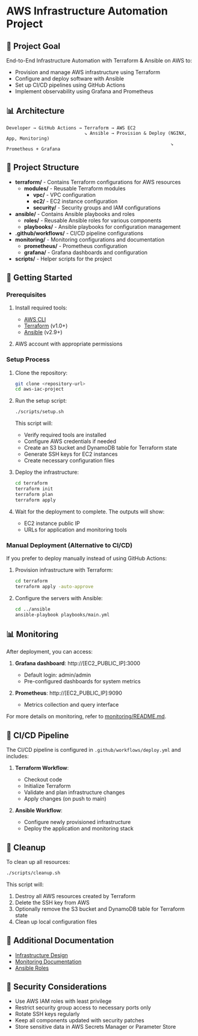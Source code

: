 # AWS Infrastructure Automation Project

## 🎯 Project Goal
End-to-End Infrastructure Automation with Terraform & Ansible on AWS to:
- Provision and manage AWS infrastructure using Terraform
- Configure and deploy software with Ansible
- Set up CI/CD pipelines using GitHub Actions
- Implement observability using Grafana and Prometheus

## 📊 Architecture
```
Developer → GitHub Actions → Terraform → AWS EC2
                             ↘︎ Ansible → Provision & Deploy (NGINX, App, Monitoring)
                                                             ↘︎ Prometheus + Grafana
```

## 📂 Project Structure
- **terraform/** - Contains Terraform configurations for AWS resources
  - **modules/** - Reusable Terraform modules
    - **vpc/** - VPC configuration
    - **ec2/** - EC2 instance configuration
    - **security/** - Security groups and IAM configurations
- **ansible/** - Contains Ansible playbooks and roles
  - **roles/** - Reusable Ansible roles for various components
  - **playbooks/** - Ansible playbooks for configuration management
- **.github/workflows/** - CI/CD pipeline configurations
- **monitoring/** - Monitoring configurations and documentation
  - **prometheus/** - Prometheus configuration
  - **grafana/** - Grafana dashboards and configuration
- **scripts/** - Helper scripts for the project

## 🚀 Getting Started

### Prerequisites
1. Install required tools:
   - [AWS CLI](https://aws.amazon.com/cli/)
   - [Terraform](https://www.terraform.io/downloads.html) (v1.0+)
   - [Ansible](https://docs.ansible.com/ansible/latest/installation_guide/intro_installation.html) (v2.9+)

2. AWS account with appropriate permissions

### Setup Process

1. Clone the repository:
   ```bash
   git clone <repository-url>
   cd aws-iac-project
   ```

2. Run the setup script:
   ```bash
   ./scripts/setup.sh
   ```
   This script will:
   - Verify required tools are installed
   - Configure AWS credentials if needed
   - Create an S3 bucket and DynamoDB table for Terraform state
   - Generate SSH keys for EC2 instances
   - Create necessary configuration files

3. Deploy the infrastructure:
   ```bash
   cd terraform
   terraform init
   terraform plan
   terraform apply
   ```

4. Wait for the deployment to complete. The outputs will show:
   - EC2 instance public IP
   - URLs for application and monitoring tools

### Manual Deployment (Alternative to CI/CD)

If you prefer to deploy manually instead of using GitHub Actions:

1. Provision infrastructure with Terraform:
   ```bash
   cd terraform
   terraform apply -auto-approve
   ```

2. Configure the servers with Ansible:
   ```bash
   cd ../ansible
   ansible-playbook playbooks/main.yml
   ```

## 📊 Monitoring

After deployment, you can access:

1. **Grafana dashboard**: http://[EC2_PUBLIC_IP]:3000
   - Default login: admin/admin
   - Pre-configured dashboards for system metrics

2. **Prometheus**: http://[EC2_PUBLIC_IP]:9090
   - Metrics collection and query interface

For more details on monitoring, refer to [monitoring/README.md](monitoring/README.md).

## 🔄 CI/CD Pipeline

The CI/CD pipeline is configured in `.github/workflows/deploy.yml` and includes:

1. **Terraform Workflow**:
   - Checkout code
   - Initialize Terraform
   - Validate and plan infrastructure changes
   - Apply changes (on push to main)

2. **Ansible Workflow**:
   - Configure newly provisioned infrastructure
   - Deploy the application and monitoring stack

## 🧹 Cleanup

To clean up all resources:

```bash
./scripts/cleanup.sh
```

This script will:
1. Destroy all AWS resources created by Terraform
2. Delete the SSH key from AWS
3. Optionally remove the S3 bucket and DynamoDB table for Terraform state
4. Clean up local configuration files

## 📘 Additional Documentation

- [Infrastructure Design](docs/infrastructure.md)
- [Monitoring Documentation](monitoring/README.md)
- [Ansible Roles](docs/ansible-roles.md)

## 🔐 Security Considerations

- Use AWS IAM roles with least privilege
- Restrict security group access to necessary ports only
- Rotate SSH keys regularly
- Keep all components updated with security patches
- Store sensitive data in AWS Secrets Manager or Parameter Store